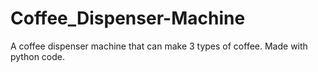 # Coffee_Dispenser-Machine
A coffee dispenser machine that  can make 3 types of coffee. Made with python code.
